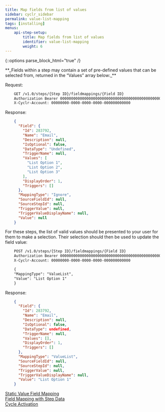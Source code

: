 ```yaml
---
title: Map fields from list of values
sidebar: cyclr_sidebar
permalink: value-list-mapping
tags: [installing]
menus:
    api-step-setup:
        title: Map fields from list of values
        identifier: value-list-mapping
        weight: 6
---
```

{::options parse_block_html="true" /}
<section class="card py-5 my-5">
**_Fields within a step may contain a set of pre-defined values that can be selected from, returned in the “Values” array below:_**

Request:

```html
    GET /v1.0/steps/{Step ID}/fieldmappings/{Field ID}
    Authorization Bearer 0000000000000000000000000000000000000000000000000000000000000000
    X-Cyclr-Account: 00000000-0000-0000-0000-000000000000
```

Response:

```json
    {
      "Field": {
        "Id": 283792,
        "Name": "Email",
        "Description": null,
        "IsOptional": false,
        "DataType": "Undefined",
        "TriggerName": null,
        "Values": [
          "List Option 1",
          "List Option 2",
          "List Option 3"
        ],
        "DisplayOrder": 1,
        "Triggers": []
      },
      "MappingType": "Ignore",
      "SourceFieldId": null,
      "SourceStepId": null,
      "TriggerValue": null,
      "TriggerValueDisplayName": null,
      "Value": null
    }
```

For these steps, the list of valid values should be presented to your user for them to make a selection. Their selection should then be used to update the field value:

```html
    POST /v1.0/steps/{Step ID}/fieldmappings/{Field ID} 
    Authorization Bearer 0000000000000000000000000000000000000000000000000000000000000000
    X-Cyclr-Account: 00000000-0000-0000-0000-000000000000

    {
    "MappingType": "ValueList",
    "Value": "List Option 1"
    }
```

Response:

```json
    {
      "Field": {
        "Id": 283792,
        "Name": "Email",
        "Description": null,
        "IsOptional": false,
        "DataType": undefined,
        "TriggerName": null,
        "Values": [],
        "DisplayOrder": 1,
        "Triggers": []
      },
      "MappingType": "ValueList",
      "SourceFieldId": null,
      "SourceStepId": null,
      "TriggerValue": null,
      "TriggerValueDisplayName": null,
      "Value": "List Option 1" 
    }
```

[Static Value Field Mapping](./static-value-mapping)  
[Field Mapping with Step Data](./field-mapping-with-step-data)  
[Cycle Activation](./cycle-activation)
</section>
